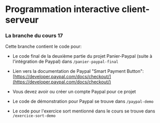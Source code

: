 # Programmation interactive client-serveur
### La branche du cours 17

Cette branche contient le code pour:
- Le code final de la deuxième partie du projet Panier-Paypal (suite à l'intégration de Paypal) dans `/panier-paypal-final`
- Lien vers la documentation de Paypal "Smart Payment Button": [https://developer.paypal.com/docs/checkout/](https://developer.paypal.com/docs/checkout/)
- Vous devez avoir ou créer un compte Paypal pour ce projet

- Le code de démonstration pour Paypal se trouve dans `/paypal-demo`
- Le code pour l'exercice sort mentionné dans le cours se trouve dans `/exercice-sort-demo`
